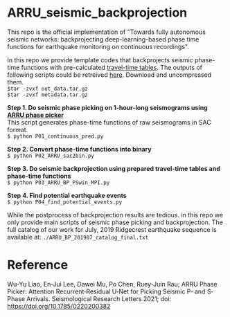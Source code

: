 # ARRU_seismic_backprojection

This repo is the official implementation of "Towards fully autonomous seismic networks: backprojecting deep-learning-based phase time functions for earthquake monitoring on continuous recordings".<br/>

In this repo we provide template codes that backprojects seismic phase-time functions with pre-calculated [travel-time tables](https://drive.google.com/file/d/1OADPD0nwAeX5W843Wt9E6I5K8MiYS7nM/view?usp=sharing). The outputs of following scripts could be retreived [here](https://drive.google.com/file/d/101h8nZopPDV86DnYMxZEwJ7nj293Q1Z-/view?usp=sharing). Download and uncompressed them. <br/>
```$tar -zvxf out_data.tar.gz``` <br/>
```$tar -zvxf metadata.tar.gz``` <br/>

**Step 1. Do seismic phase picking on 1-hour-long seismograms using [ARRU phase picker](https://github.com/tso1257771/Attention-Recurrent-Residual-U-Net-for-earthquake-detection)**<br/>
This script generates phase-time functions of raw seismograms in SAC format.<br/>
```$ python P01_continuous_pred.py```<br/>

**Step 2. Convert phase-time functions into binary**<br/>
```$ python P02_ARRU_sac2bin.py```<br/>

**Step 3. Do seismic backprojection using prepared travel-time tables and phase-time functions**<br/>
```$ python P03_ARRU_BP_PSwin_MPI.py```<br/>

**Step 4. Find potential earthquake events**<br/>
```$ python P04_find_potential_events.py```

While the postprocess of backprojection results are tedious. in this repo we only provide main scripts of seismic phase picking and backprojection. 
The full catalog of our work for July, 2019 Ridgecrest earthquake sequence is available at: ```./ARRU_BP_201907_catalog_final.txt```<br/>

# Reference
Wu‐Yu Liao, En‐Jui Lee, Dawei Mu, Po Chen, Ruey‐Juin Rau; ARRU Phase Picker: Attention Recurrent‐Residual U‐Net for Picking Seismic P‐ and S‐Phase Arrivals. Seismological Research Letters 2021; doi: https://doi.org/10.1785/0220200382

